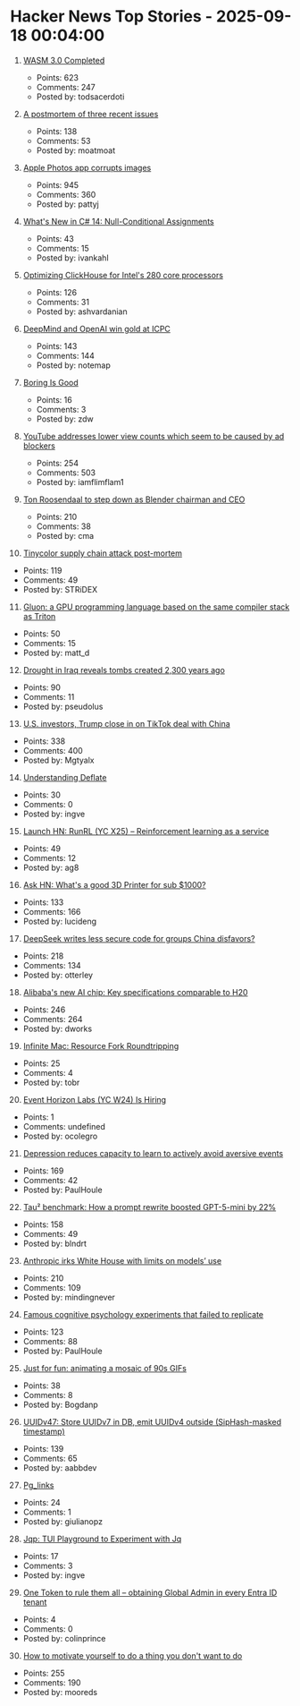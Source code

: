 # Hacker News Top Stories - 2025-09-18 00:04:00

1. [WASM 3.0 Completed](https://webassembly.org/news/2025-09-17-wasm-3.0/)
   - Points: 623
   - Comments: 247
   - Posted by: todsacerdoti

2. [A postmortem of three recent issues](https://www.anthropic.com/engineering/a-postmortem-of-three-recent-issues)
   - Points: 138
   - Comments: 53
   - Posted by: moatmoat

3. [Apple Photos app corrupts images](https://tenderlovemaking.com/2025/09/17/apple-photos-app-corrupts-images/)
   - Points: 945
   - Comments: 360
   - Posted by: pattyj

4. [What's New in C# 14: Null-Conditional Assignments](https://blog.ivankahl.com/csharp-14-null-conditional-assignments/)
   - Points: 43
   - Comments: 15
   - Posted by: ivankahl

5. [Optimizing ClickHouse for Intel's 280 core processors](https://clickhouse.com/blog/optimizing-clickhouse-intel-high-core-count-cpu)
   - Points: 126
   - Comments: 31
   - Posted by: ashvardanian

6. [DeepMind and OpenAI win gold at ICPC](https://codeforces.com/blog/entry/146536)
   - Points: 143
   - Comments: 144
   - Posted by: notemap

7. [Boring Is Good](https://jenson.org/boring/)
   - Points: 16
   - Comments: 3
   - Posted by: zdw

8. [YouTube addresses lower view counts which seem to be caused by ad blockers](https://9to5google.com/2025/09/16/youtube-lower-view-counts-ad-blockers/)
   - Points: 254
   - Comments: 503
   - Posted by: iamflimflam1

9. [Ton Roosendaal to step down as Blender chairman and CEO](https://www.cgchannel.com/2025/09/ton-roosendaal-to-step-down-as-blender-chairman-and-ceo/)
   - Points: 210
   - Comments: 38
   - Posted by: cma

10. [Tinycolor supply chain attack post-mortem](https://sigh.dev/posts/ctrl-tinycolor-post-mortem/)
   - Points: 119
   - Comments: 49
   - Posted by: STRiDEX

11. [Gluon: a GPU programming language based on the same compiler stack as Triton](https://github.com/triton-lang/triton/blob/main/python/tutorials/gluon/01-intro.py)
   - Points: 50
   - Comments: 15
   - Posted by: matt_d

12. [Drought in Iraq reveals tombs created 2,300 years ago](https://www.smithsonianmag.com/smart-news/severe-droughts-in-iraq-reveals-dozens-of-ancient-tombs-created-2300-years-ago-180987347/)
   - Points: 90
   - Comments: 11
   - Posted by: pseudolus

13. [U.S. investors, Trump close in on TikTok deal with China](https://www.wsj.com/tech/details-emerge-on-u-s-china-tiktok-deal-594e009f)
   - Points: 338
   - Comments: 400
   - Posted by: Mgtyalx

14. [Understanding Deflate](https://jjrscott.com/to-deflate-or-not/)
   - Points: 30
   - Comments: 0
   - Posted by: ingve

15. [Launch HN: RunRL (YC X25) – Reinforcement learning as a service](https://runrl.com)
   - Points: 49
   - Comments: 12
   - Posted by: ag8

16. [Ask HN: What's a good 3D Printer for sub $1000?](undefined)
   - Points: 133
   - Comments: 166
   - Posted by: lucideng

17. [DeepSeek writes less secure code for groups China disfavors?](https://www.washingtonpost.com/technology/2025/09/16/deepseek-ai-security/)
   - Points: 218
   - Comments: 134
   - Posted by: otterley

18. [Alibaba's new AI chip: Key specifications comparable to H20](https://news.futunn.com/en/post/62202518/alibaba-s-new-ai-chip-unveiled-key-specifications-comparable-to)
   - Points: 246
   - Comments: 264
   - Posted by: dworks

19. [Infinite Mac: Resource Fork Roundtripping](https://blog.persistent.info/2025/09/infinite-mac-resource-forks.html)
   - Points: 25
   - Comments: 4
   - Posted by: tobr

20. [Event Horizon Labs (YC W24) Is Hiring](https://www.ycombinator.com/companies/event-horizon-labs/jobs/U6oyyKZ-founding-engineer-at-event-horizon-labs)
   - Points: 1
   - Comments: undefined
   - Posted by: ocolegro

21. [Depression reduces capacity to learn to actively avoid aversive events](https://www.eneuro.org/content/12/9/ENEURO.0034-25.2025)
   - Points: 169
   - Comments: 42
   - Posted by: PaulHoule

22. [Tau² benchmark: How a prompt rewrite boosted GPT-5-mini by 22%](https://quesma.com/blog/tau2-benchmark-improving-results-smaller-models/)
   - Points: 158
   - Comments: 49
   - Posted by: blndrt

23. [Anthropic irks White House with limits on models’ use](https://www.semafor.com/article/09/17/2025/anthropic-irks-white-house-with-limits-on-models-uswhite-house-with-limits-on-models-use)
   - Points: 210
   - Comments: 109
   - Posted by: mindingnever

24. [Famous cognitive psychology experiments that failed to replicate](https://buttondown.com/aethermug/archive/aether-mug-famous-cognitive-psychology/)
   - Points: 123
   - Comments: 88
   - Posted by: PaulHoule

25. [Just for fun: animating a mosaic of 90s GIFs](https://alexplescan.com/posts/2025/09/15/gifs/)
   - Points: 38
   - Comments: 8
   - Posted by: Bogdanp

26. [UUIDv47: Store UUIDv7 in DB, emit UUIDv4 outside (SipHash-masked timestamp)](https://github.com/stateless-me/uuidv47)
   - Points: 139
   - Comments: 65
   - Posted by: aabbdev

27. [Pg_links](https://giulianopz.github.io/pg.html)
   - Points: 24
   - Comments: 1
   - Posted by: giulianopz

28. [Jqp: TUI Playground to Experiment with Jq](https://github.com/noahgorstein/jqp)
   - Points: 17
   - Comments: 3
   - Posted by: ingve

29. [One Token to rule them all – obtaining Global Admin in every Entra ID tenant](https://dirkjanm.io/obtaining-global-admin-in-every-entra-id-tenant-with-actor-tokens/)
   - Points: 4
   - Comments: 0
   - Posted by: colinprince

30. [How to motivate yourself to do a thing you don't want to do](https://ashleyjanssen.com/how-to-motivate-yourself-to-do-a-thing-you-dont-want-to-do/)
   - Points: 255
   - Comments: 190
   - Posted by: mooreds

